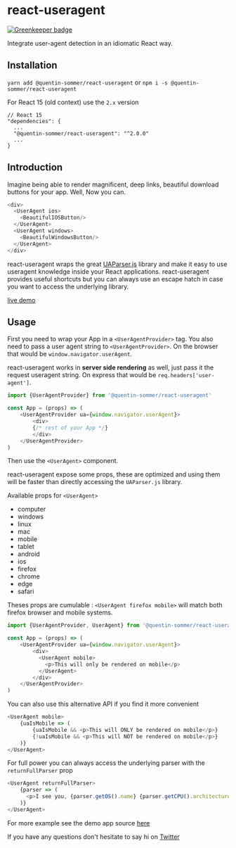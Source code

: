 # react-useragent

[![Greenkeeper badge](https://badges.greenkeeper.io/quentin-sommer/react-useragent.svg)](https://greenkeeper.io/)

Integrate user-agent detection in an idiomatic React way.

## Installation

`yarn add @quentin-sommer/react-useragent` or `npm i -s @quentin-sommer/react-useragent`

For React 15 (old context) use the `2.x` version 

```
// React 15
"dependencies": {
  ...
  "@quentin-sommer/react-useragent": "^2.0.0"
  ...
}
```

## Introduction

Imagine being able to render magnificent, deep links, beautiful download buttons for your app. Well, Now you can.

``` js
<div>
  <UserAgent ios>
    <BeautifulIOSButton/>
  </UserAgent>
  <UserAgent windows>
    <BeautifulWindowsButton/>
  </UserAgent>
</div>
```

react-useragent wraps the great [UAParser.js](https://github.com/faisalman/ua-parser-js) library and make it easy to use useragent knowledge inside your React applications.
react-useragent provides useful shortcuts but you can always use an escape hatch in case you want to access the underlying library.

[live demo](https://quentin-sommer.github.io/react-useragent/)

## Usage

First you need to wrap your App in a `<UserAgentProvider>` tag.
You also need to pass a user agent string to `<UserAgentProvider>`. 
On the browser that would be `window.navigator.userAgent`.

react-useragent works in **server side rendering** as well, just pass it the request useragent string. On express that would be `req.headers['user-agent']`.

``` js
import {UserAgentProvider} from '@quentin-sommer/react-useragent'

const App = (props) => (
    <UserAgentProvider ua={window.navigator.userAgent}>
        <div>
        {/* rest of your App */}
        </div>
    </UserAgentProvider>
)

```

Then use the `<UserAgent>` component.


react-useragent expose some props, these are optimized and using them will be faster than directly accessing the `UAParser.js` library.


Available props for `<UserAgent>`
* computer
* windows
* linux
* mac
* mobile
* tablet
* android
* ios 
* firefox
* chrome
* edge
* safari

Theses props are cumulable : `<UserAgent firefox mobile>` will match both firefox browser and mobile systems.

``` js
import {UserAgentProvider, UserAgent} from '@quentin-sommer/react-useragent'

const App = (props) => (
    <UserAgentProvider ua={window.navigator.userAgent}>
        <div>
          <UserAgent mobile>
            <p>This will only be rendered on mobile</p>
          </UserAgent>
        </div>
    </UserAgentProvider>
)
```

You can also use this alternative API if you find it more convenient
``` js
<UserAgent mobile>
    {uaIsMobile => (
        {uaIsMobile && <p>This will ONLY be rendered on mobile</p>}
        {!uaIsMobile && <p>This will NOT be rendered on mobile</p>}
    )}
</UserAgent>
```

For full power you can always access the underlying parser with the `returnFullParser` prop
``` js
<UserAgent returnFullParser>
    {parser => (
      <p>I see you, {parser.getOS().name} {parser.getCPU().architecture}</p>
    )}
</UserAgent>
```

For more example see the demo app source [here](https://github.com/quentin-sommer/react-useragent/blob/master/demo/src/index.js)

If you have any questions don't hesitate to say hi on [Twitter](https://twitter.com/quentin_smr)
